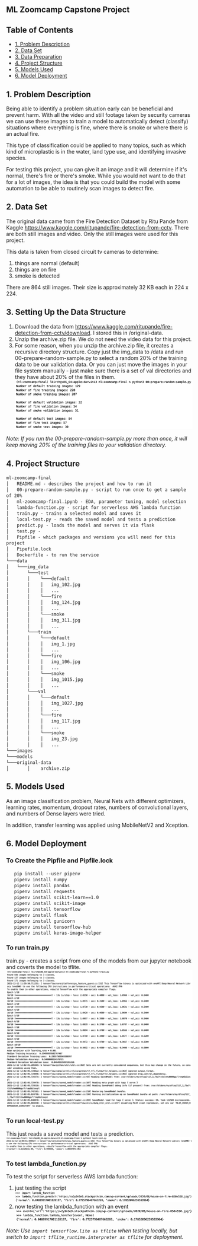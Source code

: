 ## ML Zoomcamp Capstone Project

## Table of Contents
* [1. Problem Description](#desc)
* [2. Data Set](#dataset)
* [3. Data Preparation](#data-prep)
* [4. Project Structure](#project-struct)
* [5. Models Used](#models)
* [6. Model Deployment](#model-deployment)

<a id='desc'></a>
## 1. Problem Description
Being able to identify a problem situation early can be beneficial and prevent harm.  With all the video and still footage taken by security cameras we can use these images to train a model to automatically detect (classify) situations where everything is fine, where there is smoke or where there is an actual fire.

This type of classification could be applied to many topics, such as which kind of microplastic is in the water, land type use, and identifying invasive species.

For testing this project, you can give it an image and it will determine if it's normal, there's fire or there's smoke.  While you would not want to do that for a lot of images, the idea is that you could build the model with some automation to be able to routinely scan images to detect fire.

<a id='dataset'></a>
## 2. Data Set
The original data came from the Fire Detection Dataset by Ritu Pande from Kaggle
https://www.kaggle.com/ritupande/fire-detection-from-cctv.  There are both still images and video.  Only the still images were used for this project.

This data is taken from closed circuit tv cameras to determine:
  1. things are normal (default) 
  2. things are on fire
  3. smoke is detected

There are 864 still images.  Their size is approximately 32 KB each in 224 x 224.

<a id='data-prep'></a>
## 3. Setting Up the Data Structure
1. Download the data from https://www.kaggle.com/ritupande/fire-detection-from-cctv/download.  I stored this in /original-data.
2. Unzip the archive.zip file.  We do not need the video data for this project.  
3. For some reason, when you unzip the archive.zip file, it creates a recursive directory structure. Copy just the img_data to /data and run 00-prepare-random-sample.py to select a random 20% of the training data to be our validation data.  Or you can just move the images in your file system manually - just make sure there is a set of val directories and they have about 20% of the files in them.
![prepare random sample](images/00-prepare-random-sample.png)

*Note: If you run the 00-prepare-random-sample.py more than once, it will keep moving 20% of the training files to your validation directory.*


<a id='project-struct'></a>
## 4. Project Structure
```
ml-zoomcamp-final
│   README.md - describes the project and how to run it
│   00-prepare-random-sample.py - script to run once to get a sample of 20%
│   ml-zoomcamp-final.ipynb - EDA, parameter tuning, model selection
│   lambda-function.py - script for serverless AWS lambda function
│   train.py - trains a selected model and saves it
│   local-test.py - reads the saved model and tests a prediction
│   predict.py - loads the model and serves it via flask
│   test.py - 
│   Pipfile - which packages and versions you will need for this project
│   Pipefile.lock
│   Dockerfile - to run the service
└───data
│   └───img_data
│       └───test
│       │    └───default
│       │    │   img_102.jpg
│       │    │   ...
│       │    └───fire
│       │    │   img_124.jpg
│       │    │   ...
│       │    └───smoke
│       │    │   img_311.jpg
│       │    │   ...
│       └───train
│       │    └───default
│       │    │   img_1.jpg
│       │    │   ...
│       │    └───fire
│       │    │   img_106.jpg
│       │    │   ...
│       │    └───smoke
│       │    │   img_1015.jpg
│       │    │   ...
│       └───val
│       │    └───default
│       │    │   img_1027.jpg
│       │    │   ...
│       │    └───fire
│       │    │   img_117.jpg
│       │    │   ...
│       │    └───smoke
│       │    │   img_23.jpg
│       │    │   ...
└───images
└───models
└───original-data
│       │    archive.zip

```

<a id='models'></a>
## 5. Models Used
As an image classification problem, Neural Nets with different optimizers, learning rates, momentum, dropout rates, numbers of convolutional layers, and numbers of Dense layers were tried.

In addition, transfer learning was applied using MobileNetV2 and Xception.

<a id='model-deployment'></a>
## 6. Model Deployment

### To Create the Pipfile and Pipfile.lock
```
   pip install --user pipenv
   pipenv install numpy
   pipenv install pandas
   pipenv install requests
   pipenv install scikit-learn==1.0
   pipenv install scikit-image
   pipenv install tensorflow
   pipenv install flask
   pipenv install gunicorn
   pipenv install tensorflow-hub
   pipenv install keras-image-helper
```

### To run train.py
train.py - creates a script from one of the models from our jupyter notebook and coverts the model to tflite.
![train script](images/train.png)

### To run local-test.py
This just reads a saved model and tests a prediction.
![local test](images/local-test.png)

### To test lambda_function.py
To test the script for serverless AWS lambda function:
1. just testing the script
![test lambda function 1](images/lambda_function1.png)
2. now testing the lambda_function with an event
![test lambda function 2](images/lambda_function2.png)

*Note: Use ```import tensorflow.lite as tflite``` when testing locally, but switch to ```import tflite_runtime.interpreter as tflite``` for deployment.*